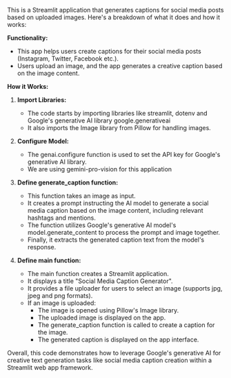 This is a Streamlit application that generates captions for social media posts based on uploaded images. Here's a breakdown of what it does and how it works:

**Functionality:**

* This app helps users create captions for their social media posts (Instagram, Twitter, Facebook etc.).
* Users upload an image, and the app generates a creative caption based on the image content.

**How it Works:**

1. **Import Libraries:**
   - The code starts by importing libraries like streamlit, dotenv and Google's generative AI library google.generativeai
   - It also imports the Image library from Pillow for handling images.



3. **Configure Model:**
   - The genai.configure function is used to set the API key for Google's generative AI library.
   - We are using gemini-pro-vision for this application

4. **Define generate_caption function:**
   - This function takes an image as input.
   - It creates a prompt instructing the AI model to generate a social media caption based on the image content, including relevant hashtags and mentions.
   - The function utilizes Google's generative AI model's model.generate_content to process the prompt and image together.
   - Finally, it extracts the generated caption text from the model's response.

5. **Define main function:**
   - The main function creates a Streamlit application.
   - It displays a title "Social Media Caption Generator".
   - It provides a file uploader for users to select an image (supports jpg, jpeg and png formats).
   - If an image is uploaded:
      - The image is opened using Pillow's Image library.
      - The uploaded image is displayed on the app.
      - The generate_caption function is called to create a caption for the image.
      - The generated caption is displayed on the app interface.


Overall, this code demonstrates how to leverage Google's generative AI for creative text generation tasks 
like social media caption creation within a Streamlit web app framework.
